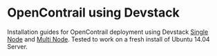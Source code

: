 # OpenContrail using Devstack


Installation guides for OpenContrail deployment using Devstack [Single Node](https://github.com/ThisIsQasim/Contrail-w-Devstack/wiki/Contrail-Devstack-Single-Node) and [Multi Node](https://github.com/ThisIsQasim/Contrail-w-Devstack/wiki/Contrail-Devstack-Multi-Node). Tested to work on a fresh install of Ubuntu 14.04 Server.
